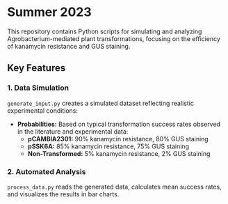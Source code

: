 # Summer 2023
This repository contains Python scripts for simulating and analyzing Agrobacterium-mediated plant transformations, focusing on the efficiency of kanamycin resistance and GUS staining.

## Key Features

### 1. Data Simulation
`generate_input.py` creates a simulated dataset reflecting realistic experimental conditions:

- **Probabilities:** Based on typical transformation success rates observed in the literature and experimental data:
  - **pCAMBIA2301:** 90% kanamycin resistance, 80% GUS staining
  - **pSSK6A:** 85% kanamycin resistance, 75% GUS staining
  - **Non-Transformed:** 5% kanamycin resistance, 2% GUS staining

### 2. Automated Analysis
`process_data.py` reads the generated data, calculates mean success rates, and visualizes the results in bar charts.
